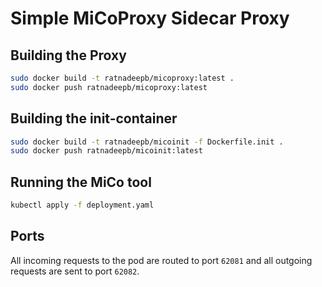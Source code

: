 # Simple MiCoProxy Sidecar Proxy

## Building the Proxy

```bash
sudo docker build -t ratnadeepb/micoproxy:latest .
sudo docker push ratnadeepb/micoproxy:latest
```

## Building the init-container

```bash
sudo docker build -t ratnadeepb/micoinit -f Dockerfile.init .
sudo docker push ratnadeepb/micoinit:latest
```

## Running the MiCo tool

```bash
kubectl apply -f deployment.yaml
```

## Ports

All incoming requests to the pod are routed to port `62081` and all outgoing requests are sent to port `62082`.
